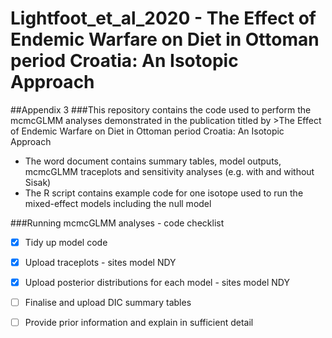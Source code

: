 # Lightfoot_et_al_2020 - The Effect of Endemic Warfare on Diet in Ottoman period Croatia: An Isotopic Approach

##Appendix 3 
###This repository contains the code used to perform the mcmcGLMM analyses demonstrated in the publication titled by >The Effect of Endemic Warfare on Diet in Ottoman period Croatia: An Isotopic Approach
- The word document contains summary tables, model outputs, mcmcGLMM traceplots and sensitivity analyses (e.g. with and without Sisak)
- The R script contains example code for one isotope used to run the mixed-effect models including the null model

###Running mcmcGLMM analyses - code checklist
- [x] Tidy up model code
- [x] Upload traceplots - sites model NDY
- [x] Upload posterior distributions for each model - sites model NDY
- [ ] Finalise and upload DIC summary tables
- [ ] Provide prior information and explain in sufficient detail 

